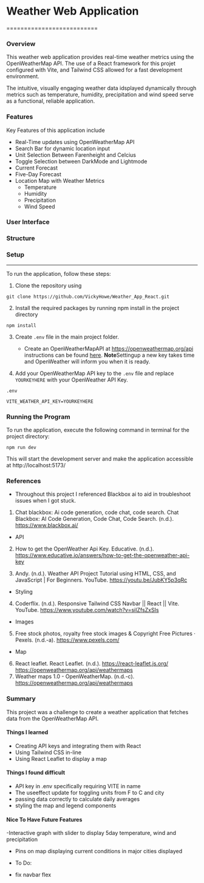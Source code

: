 # Weather Web Application
==========================
### Overview

This weather web application provides real-time weather metrics using the OpenWeatherMap API. The use of a React framework for this projet configured with Vite, and Tailwind CSS allowed for a fast development environment. 

The intuitive, visually engaging weather data idsplayed dynamically through metrics such as temperature, humidity, precipitation and wind speed serve as a functional, reliable application.


### Features
Key Features of this application include

- Real-Time updates using OpenWeatherMap API
- Search Bar for dynamic location input
- Unit Selection Between Farenheight and Celcius
- Toggle Selection between DarkMode and Lightmode
- Current Forecast
- Five-Day Forecast
- Location Map with Weather Metrics 
    - Temperature
    - Humidity
    - Precipitation
    - Wind Speed


### User Interface


### Structure

### Setup
---------------
To run the application, follow these steps:
1. Clone the repository using
 ``` 
 git clone https://github.com/VickyHowe/Weather_App_React.git 
 ```
 2.  Install the required packages by running npm install in the project directory
```
npm install
```
3. Create `.env` file in the main project folder.
    - Create an OpenWeatherMapAPI at https://openweathermap.org/api instructions can be found [here](https://www.educative.io/answers/how-to-get-the-openweather-api-key). **Note**Settingup a new key takes time and OpenWeather will inform you when it is ready.

4. Add your OpenWeatherMap API key to the `.env` file and replace `YOURKEYHERE` with your OpenWeather API Key.

`.env`
```
VITE_WEATHER_API_KEY=YOURKEYHERE
```
### Running the Program
To run the application, execute the following command in terminal for the project directory:
```
npm run dev
```
This will start the development server and make the application accessible at http://localhost:5173/

### References

- Throughout this project I referenced Blackbox ai to aid in troubleshoot issues when I got stuck.

1) Chat blackbox: Ai code generation, code chat, code search. Chat Blackbox: AI Code Generation, Code Chat, Code Search. (n.d.). https://www.blackbox.ai/ 

- API
2) How to get the OpenWeather Api Key. Educative. (n.d.). https://www.educative.io/answers/how-to-get-the-openweather-api-key 

3) Andy. (n.d.). Weather API Project Tutorial using HTML, CSS, and JavaScript | For Beginners. YouTube. https://youtu.be/JubKY5p3qRc 


- Styling

4) Coderflix. (n.d.). Responsive Tailwind CSS Navbar || React || Vite. YouTube. https://www.youtube.com/watch?v=siIZfsZxSIs 

- Images

5) Free stock photos, royalty free stock images & Copyright Free Pictures · Pexels. (n.d.-a). https://www.pexels.com/ 

- Map
6) React leaflet. React Leaflet. (n.d.). https://react-leaflet.js.org/ 
https://openweathermap.org/api/weathermaps
7) Weather maps 1.0 - OpenWeatherMap. (n.d.-c). https://openweathermap.org/api/weathermaps 


### Summary
This project was a challenge to create a weather application that fetches data from the OpenWeatherMap API.

#### Things I learned
- Creating API keys and integrating them with React
- Using Tailwind CSS in-line
- Using React Leaflet to display a map


#### Things I found difficult

- API key in .env specifically requiring VITE in name
- The useeffect update for toggling units from F to C and city
- passing data correctly to calculate daily averages
- styling the map and legend components

#### Nice To Have Future Features

-Interactive graph with slider to display 5day temperature, wind and precipitation
- Pins on map displaying current conditions in major cities displayed


- To Do:

- fix navbar flex


